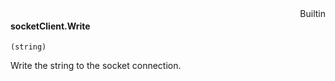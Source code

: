 <div style="float:right"><span class="builtin">Builtin</span></div>

#### socketClient.Write

``` suneido
(string)
```

Write the string to the socket connection.
